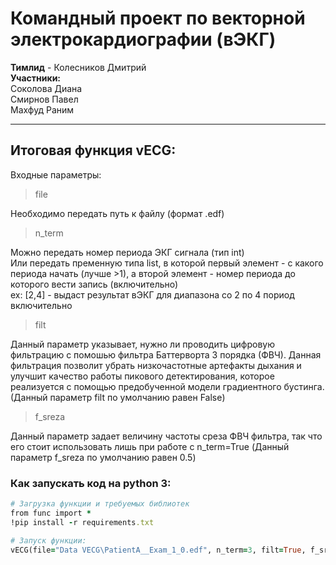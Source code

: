 # Командный проект по векторной электрокардиографии (вЭКГ)
__Тимлид__ - Колесников Дмитрий <br/>
__Участники:__<br/>
Соколова Диана<br/>
Смирнов Павел<br/>
Махфуд Раним<br/>

---
## Итоговая функция vECG:
Входные параметры: <br>
>file <br>

Необходимо передать путь к файлу (формат .edf)<br>
>n_term <br>

Можно передать номер периода ЭКГ сигнала (тип int)<br>
Или передать пременную типа list, в которой первый элемент - с какого периода начать (лучше >1), а второй элемент - номер периода до которого вести запись (включительно) <br>
ex: [2,4] - выдаст результат вЭКГ для диапазона со 2 по 4 пориод включительно

>filt <br>

Данный параметр указывает, нужно ли проводить цифровую фильтрацию с помошью фильтра Баттерворта 3 порядка (ФВЧ). Данная фильтрация позволит убрать низкочастотные артефакты дыхания и улучшит качество работы пикового детектирования, которое реализуется с помощью предобученной модели градиентного бустинга. (Данный параметр filt по умолчанию равен False)

>f_sreza <br>

Данный параметр задает величину частоты среза ФВЧ фильтра, так что его стоит использовать лишь при работе с n_term=True
(Данный параметр f_sreza по умолчанию равен 0.5)

### Как запускать код на python 3:
```rb
# Загрузка функции и требуемых библиотек
from func import *
!pip install -r requirements.txt

# Запуск функции:
vECG(file="Data VECG\PatientA__Exam_1_0.edf", n_term=3, filt=True, f_sreza=0.5)
```







